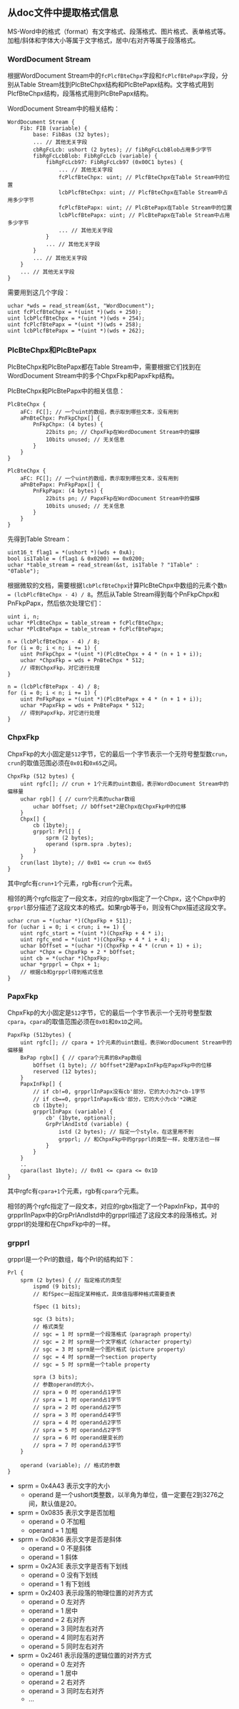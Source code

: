 ## 从doc文件中提取格式信息

MS-Word中的格式（format）有文字格式、段落格式、图片格式、表单格式等。加粗/斜体和字体大小等属于文字格式，居中/右对齐等属于段落格式。

### WordDocument Stream

根据WordDocument Stream中的`fcPlcfBteChpx`字段和`fcPlcfBtePapx`字段，分别从Table Stream找到PlcBteChpx结构和PlcBtePapx结构。文字格式用到PlcfBteChpx结构，段落格式用到PlcBtePapx结构。

WordDocument Stream中的相关结构：

    WordDocument Stream {
        Fib: FIB (variable) {
            base: FibBas (32 bytes);
            ... // 其他无关字段
            cbRgFcLcb: ushort (2 bytes); // fibRgFcLcbBlob占用多少字节
            fibRgFcLcbBlob: FibRgFcLcb (variable) {
                fibRgFcLcb97: FibRgFcLcb97 (0x00C1 bytes) {
                    ... // 其他无关字段
                    fcPlcfBteChpx: uint; // PlcfBteChpx在Table Stream中的位置
                    lcbPlcfBteChpx: uint; // PlcfBteChpx在Table Stream中占用多少字节
                    fcPlcfBtePapx: uint; // PlcBtePapx在Table Stream中的位置
                    lcbPlcfBtePapx: uint; // PlcBtePapx在Table Stream中占用多少字节
                    ... // 其他无关字段
                }
                ... // 其他无关字段
            }
            ... // 其他无关字段
        }
        ... // 其他无关字段
    }

需要用到这几个字段：

    uchar *wds = read_stream(&st, "WordDocument");
    uint fcPlcfBteChpx = *(uint *)(wds + 250);
    uint lcbPlcfBteChpx = *(uint *)(wds + 254);
    uint fcPlcfBtePapx = *(uint *)(wds + 258);
    uint lcbPlcfBtePapx = *(uint *)(wds + 262);

### PlcBteChpx和PlcBtePapx

PlcBteChpx和PlcBtePapx都在Table Stream中，需要根据它们找到在WordDocument Stream中的多个ChpxFkp和PapxFkp结构。

PlcBteChpx和PlcBtePapx中的相关信息：

    PlcBteChpx {
        aFC: FC[]; // 一个uint的数组，表示取到哪些文本，没有用到
        aPnBteChpx: PnFkpChpx[] {
            PnFkpChpx: (4 bytes) {
                22bits pn; // ChpxFkp在WordDocument Stream中的偏移
                10bits unused; // 无关信息
            }
        }
    }

    PlcBteChpx {
        aFC: FC[]; // 一个uint的数组，表示取到哪些文本，没有用到
        aPnBtePapx: PnFkpPapx[] {
            PnFkpPapx: (4 bytes) {
                22bits pn; // PapxFkp在WordDocument Stream中的偏移
                10bits unused; // 无关信息
            }
        }
    }

先得到Table Stream：

    uint16_t flag1 = *(ushort *)(wds + 0xA);
    bool is1Table = (flag1 & 0x0200) == 0x0200;
    uchar *table_stream = read_stream(&st, is1Table ? "1Table" : "0Table");

根据微软的文档，需要根据`lcbPlcfBteChpx`计算PlcBteChpx中数组的元素个数`n = (lcbPlcfBteChpx - 4) / 8`。然后从Table Stream得到每个PnFkpChpx和PnFkpPapx，然后依次处理它们：

    uint i, n;
    uchar *PlcBteChpx = table_stream + fcPlcfBteChpx;
    uchar *PlcBtePapx = table_stream + fcPlcfBtePapx;

    n = (lcbPlcfBteChpx - 4) / 8;
    for (i = 0; i < n; i += 1) {
        uint PnFkpChpx = *(uint *)(PlcBteChpx + 4 * (n + 1 + i));
        uchar *ChpxFkp = wds + PnBteChpx * 512;
        // 得到ChpxFkp，对它进行处理
    }

    n = (lcbPlcfBtePapx - 4) / 8;
    for (i = 0; i < n; i += 1) {
        uint PnFkpPapx = *(uint *)(PlcBtePapx + 4 * (n + 1 + i));
        uchar *PapxFkp = wds + PnBtePapx * 512;
        // 得到PapxFkp，对它进行处理
    }


### ChpxFkp

ChpxFkp的大小固定是`512`字节，它的最后一个字节表示一个无符号整型数`crun`，`crun`的取值范围必须在`0x01`和`0x65`之间。

    ChpxFkp (512 bytes) {
        uint rgfc[]; // crun + 1个元素的uint数组，表示WordDocument Stream中的偏移量
        uchar rgb[] { // curn个元素的uchar数组
            uchar bOffset; // bOffset*2是Chpx在ChpxFkp中的位移
        }
        Chpx[] {
            cb (1byte);
            grpprl: Prl[] {
                sprm (2 bytes);
                operand (sprm.spra .bytes);
            }
        }
        crun(last 1byte); // 0x01 <= crun <= 0x65
    }

其中rgfc有`crun+1`个元素，rgb有`crun`个元素。

相邻的两个rgfc指定了一段文本，对应的rgbx指定了一个Chpx，这个Chpx中的`grpprl`部分描述了这段文本的格式。如果rgb等于`0`，则没有Chpx描述这段文字。

    uchar crun = *(uchar *)(ChpxFkp + 511);
    for (uchar i = 0; i < crun; i += 1) {
        uint rgfc_start = *(uint *)(ChpxFkp + 4 * i);
        uint rgfc_end = *(uint *)(ChpxFkp + 4 * i + 4);
        uchar bOffset = *(uchar *)(ChpxFkp + 4 * (crun + 1) + i);
        uchar *Chpx = ChpxFkp + 2 * bOffset;
        uint cb = *(uchar *)ChpxFkp;
        uchar *grpprl = Chpx + 1;
        // 根据cb和grpprl得到格式信息
    }


### PapxFkp

ChpxFkp的大小固定是`512`字节，它的最后一个字节表示一个无符号整型数`cpara`，`cpara`的取值范围必须在`0x01`和`0x1D`之间。

    PapxFkp (512bytes) {
        uint rgfc[]; // cpara + 1个元素的uint数组，表示WordDocument Stream中的偏移量
        BxPap rgbx[] { // cpara个元素的BxPap数组
            bOffset (1 byte); // bOffset*2是PapxInFkp在PapxFkp中的位移
            reserved (12 bytes);
        }
        PapxInFkp[] {
            // if cb!=0, grpprlInPapx没有cb'部分，它的大小为2*cb-1字节
            // if cb==0, grpprlInPapx有cb'部分，它的大小为cb'*2确定
            cb (1byte);
            grpprlInPapx (variable) {
                cb' (1byte, optional);
                GrpPrlAndIstd (variable) {
                    istd (2 bytes); // 指定一个style，在这里用不到
                    grpprl; // 和ChpxFkp中的grpprl的类型一样，处理方法也一样
                }
            }
        }
        ..
        cpara(last 1byte); // 0x01 <= cpara <= 0x1D
    }

其中rgfc有`cpara+1`个元素，rgb有`cpara`个元素。

相邻的两个rgfc指定了一段文本，对应的rgbx指定了一个PapxInFkp，其中的grpprlInPapx中的GrpPrlAndIstd中的grpprl描述了这段文本的段落格式。对grpprl的处理和在ChpxFkp中的一样。


### grpprl

grpprl是一个Prl的数组，每个Prl的结构如下：

    Prl {
        sprm (2 bytes) { // 指定格式的类型
            ispmd (9 bits);
            // 和fSpec一起指定某种格式，具体值指哪种格式需要查表

            fSpec (1 bits);

            sgc (3 bits);
            // 格式类型
            // sgc = 1 时 sprm是一个段落格式（paragraph property）
            // sgc = 2 时 sprm是一个文字格式（character property）
            // sgc = 3 时 sprm是一个图片格式（picture property）
            // sgc = 4 时 sprm是一个section property
            // sgc = 5 时 sprm是一个table property

            spra (3 bits);
            // 参数operand的大小，
            // spra = 0 时 operand占1字节
            // spra = 1 时 operand占1字节
            // spra = 2 时 operand占2字节
            // spra = 3 时 operand占4字节
            // spra = 4 时 operand占2字节
            // spra = 5 时 operand占2字节
            // spra = 6 时 operand是变长的
            // spra = 7 时 operand占3字节
        }

        operand (variable); // 格式的参数
    }

* sprm = 0x4A43 表示文字的大小
    * operand 是一个ushort类整数，以半角为单位，值一定要在2到3276之间，默认值是20。
* sprm = 0x0835 表示文字是否加粗
    * operand = 0 不加粗
    * operand = 1 加粗
* sprm = 0x0836 表示文字是否是斜体
    * operand = 0 不是斜体
    * operand = 1 斜体
* sprm = 0x2A3E 表示文字是否有下划线
    * operand = 0 没有下划线
    * operand = 1 有下划线
* sprm = 0x2403 表示段落的物理位置的对齐方式
    * operand = 0 左对齐
    * operand = 1 居中
    * operand = 2 右对齐
    * operand = 3 同时左右对齐
    * operand = 4 同时左右对齐
    * operand = 5 同时左右对齐
* sprm = 0x2461 表示段落的逻辑位置的对齐方式
    * operand = 0 左对齐
    * operand = 1 居中
    * operand = 2 右对齐
    * operand = 3 同时左右对齐
    * ...

